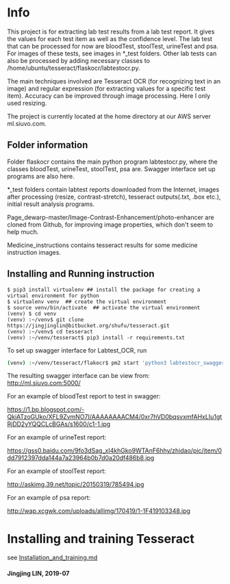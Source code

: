 # Info
This project is for extracting lab test results from a lab test report. It gives the values for each test item as well as the confidence level. The lab test that can be processed for now are bloodTest, stoolTest, urineTest and psa. For images of these tests, see images in *_test folders.  Other lab tests can also be processed by adding necessary classes to /home/ubuntu/tesseract/flaskocr/labtestocr.py. 

The main techniques involved are Tesseract OCR (for recognizing text in an image) and regular expression (for extracting values for a specific test item). Accuracy can be improved through image processing. Here I only used resizing. 

The project is currently located at the home directory at our AWS server ml.siuvo.com.

## Folder information
Folder flaskocr contains the main python program labtestocr.py, where the classes bloodTest, urineTest, stoolTest, psa are. Swagger interface set up programs are also here.

*_test folders contain labtest reports downloaded from the Internet, images after processing (resize, contrast-stretch), tesseract outputs(.txt, .box etc.), initial result analysis programs.

Page_dewarp-master/Image-Contrast-Enhancement/photo-enhancer are cloned from Github, for improving image properties, which don't seem to help much.

Medicine_instructions contains tesseract results for some medicine instruction images.

## Installing and Running instruction
```
$ pip3 install virtualenv ## install the package for creating a virtual environment for python
$ virtualenv venv  ## create the virtual environment
$ source venv/bin/activate  ## activate the virtual environment
(venv) $ cd venv
(venv) :~/venv$ git clone https://jingjinglin@bitbucket.org/shufu/tesseract.git
(venv) :~/venv$ cd tesseract
(venv) :~/venv/tesseract$ pip3 install -r requirements.txt
```

To set up swagger interface for Labtest_OCR, run 
```bash
(venv) :~/venv/tesseract/flakocr$ pm2 start 'python3 labtestocr_swagger.py' ## from folder flaskocr
```

The resulting swagger interface can be view from: http://ml.siuvo.com:5000/

For an example of bloodTest report to test in swagger:

https://1.bp.blogspot.com/-QkiATzoGUko/XFL9ZvmNO7I/AAAAAAAACM4/0xr7hVD0bqsvxmfAHxLIu1gtRjDD2yYQQCLcBGAs/s1600/c1-1.jpg

For an example of urineTest report:

https://gss0.baidu.com/9fo3dSag_xI4khGko9WTAnF6hhy/zhidao/pic/item/0dd7912397dda144a7a23964b0b7d0a20df486b8.jpg

For an example of stoolTest report:

http://askimg.39.net/topic/20150319/785494.jpg

For an example of psa report:

http://wap.xcgwk.com/uploads/allimg/170419/1-1F419103348.jpg

# Installing and training Tesseract
see [Installation_and_training.md](Installation_and_training.md)

#### Jingjing LIN, 2019-07